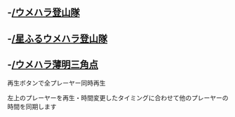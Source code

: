 ## -[/ウメハラ登山隊](/ウメハラ登山隊.html)
## -[/星ふるウメハラ登山隊](/星ふるウメハラ登山隊.html)
## -[/ウメハラ薄明三角点](/ウメハラ薄明三角点.html)

再生ボタンで全プレーヤー同時再生

左上のプレーヤーを再生・時間変更したタイミングに合わせて他のプレーヤーの時間を同期します
